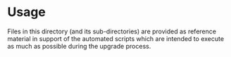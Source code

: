 # Usage

Files in this directory (and its sub-directories) are provided as reference material in support of the automated scripts which are intended to execute as much as possible during the upgrade process.
